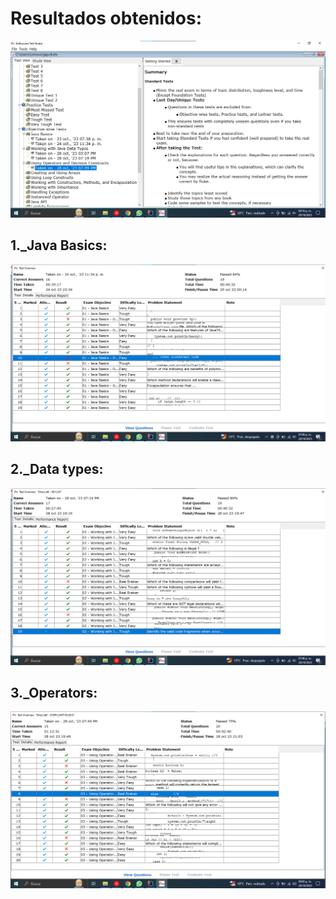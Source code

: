 # Resultados obtenidos:
 
<p align="center">
  <img src="https://github.com/AngelYeremiLedesma/AcademiaJava/blob/main/Simuladores/Semana1/GeneralResultsFirstWeek.png">
</p>

## 1._Java Basics:

<p align="center">
  <img src="https://github.com/AngelYeremiLedesma/AcademiaJava/blob/main/Simuladores/Semana1/1-JavaBasics.png">
</p>

## 2._Data types:

<p align="center">
  <img src="https://github.com/AngelYeremiLedesma/AcademiaJava/blob/main/Simuladores/Semana1/2-DataTypes.png">
</p>

## 3._Operators:

<p align="center">
  <img src="https://github.com/AngelYeremiLedesma/AcademiaJava/blob/main/Simuladores/Semana1/3-Operators.png">
</p>
